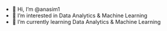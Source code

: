 - 👋 Hi, I’m @anasim1
- 👀 I’m interested in Data Analytics & Machine Learning 
- 🌱 I’m currently learning Data Analytics & Machine Learning

<!---
anasim1/anasim1 is a ✨ special ✨ repository because its `README.md` (this file) appears on your GitHub profile.
You can click the Preview link to take a look at your changes.
--->

